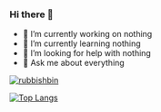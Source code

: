 ### Hi there 👋




- 🔭 I’m currently working on nothing
- 🌱 I’m currently learning nothing
- 🤔 I’m looking for help with nothing
- 💬 Ask me about everything


[![rubbishbin](https://github-readme-stats.vercel.app/api?username=rubbish-and-world&show_icons=true&theme=ambient_gradient&include_all_commits=true&rank_icon=github)](https://github.com/anuraghazra/github-readme-stats)


[![Top Langs](https://github-readme-stats.vercel.app/api/top-langs/?username=rubbish-and-world&layout=donut&theme=ambient_gradient&langs_count=10)](https://github.com/anuraghazra/github-readme-stats)

<!--
**rubbish-and-world/rubbish-and-world** is a ✨ _special_ ✨ repository because its `README.md` (this file) appears on your GitHub profile.

Here are some ideas to get you started:


- 📫 How to reach me: ...
- 😄 Pronouns: ...
- 👯 I’m looking to collaborate on nothing
- ⚡ Fun fact: ...
-->
